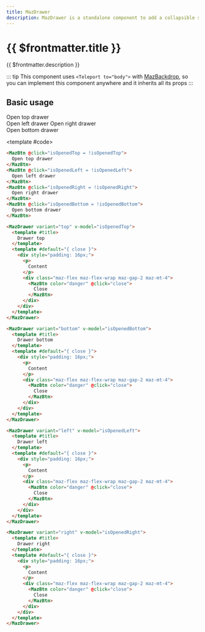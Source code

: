 ```yaml
---
title: MazDrawer
description: MazDrawer is a standalone component to add a collapsible sidebar at the top and bottom bar
---
```


# {{ $frontmatter.title }}

{{ $frontmatter.description }}

<!--@include: ./../.vitepress/mixins/getting-started.md-->

::: tip
This component uses `<Teleport to="body">` with [MazBackdrop](./maz-backdrop.md), so you can implement this component anywhere and it inherits all its props
:::

## Basic usage

<ComponentDemo expanded>
  <div class="maz-flex maz-flex-col maz-gap-2 maz-flex-center">
    <MazBtn @click="isOpenedTop = !isOpenedTop">
      Open top drawer
    </MazBtn>
    <div class="maz-flex maz-flex-wrap maz-gap-2">
      <MazBtn @click="isOpenedLeft = !isOpenedLeft">
        Open left drawer
      </MazBtn>
      <MazBtn @click="isOpenedRight = !isOpenedRight">
        Open right drawer
      </MazBtn>
    </div>
    <MazBtn @click="isOpenedBottom = !isOpenedBottom">
      Open bottom drawer
    </MazBtn>
  </div>

  <template #code>

  ```html
  <MazBtn @click="isOpenedTop = !isOpenedTop">
    Open top drawer
  </MazBtn>
  <MazBtn @click="isOpenedLeft = !isOpenedLeft">
    Open left drawer
  </MazBtn>
  <MazBtn @click="isOpenedRight = !isOpenedRight">
    Open right drawer
  </MazBtn>
  <MazBtn @click="isOpenedBottom = !isOpenedBottom">
    Open bottom drawer
  </MazBtn>

  <MazDrawer variant="top" v-model="isOpenedTop">
    <template #title>
      Drawer top
    </template>
    <template #default="{ close }">
      <div style="padding: 16px;">
        <p>
          Content
        </p>
        <div class="maz-flex maz-flex-wrap maz-gap-2 maz-mt-4">
          <MazBtn color="danger" @click="close">
            Close
          </MazBtn>
        </div>
      </div>
    </template>
  </MazDrawer>

  <MazDrawer variant="bottom" v-model="isOpenedBottom">
    <template #title>
      Drawer bottom
    </template>
    <template #default="{ close }">
      <div style="padding: 16px;">
        <p>
          Content
        </p>
        <div class="maz-flex maz-flex-wrap maz-gap-2 maz-mt-4">
          <MazBtn color="danger" @click="close">
            Close
          </MazBtn>
        </div>
      </div>
    </template>
  </MazDrawer>

  <MazDrawer variant="left" v-model="isOpenedLeft">
    <template #title>
      Drawer left
    </template>
    <template #default="{ close }">
      <div style="padding: 16px;">
        <p>
          Content
        </p>
        <div class="maz-flex maz-flex-wrap maz-gap-2 maz-mt-4">
          <MazBtn color="danger" @click="close">
            Close
          </MazBtn>
        </div>
      </div>
    </template>
  </MazDrawer>

  <MazDrawer variant="right" v-model="isOpenedRight">
    <template #title>
      Drawer right
    </template>
    <template #default="{ close }">
      <div style="padding: 16px;">
        <p>
          Content
        </p>
        <div class="maz-flex maz-flex-wrap maz-gap-2 maz-mt-4">
          <MazBtn color="danger" @click="close">
            Close
          </MazBtn>
        </div>
      </div>
    </template>
  </MazDrawer>
  ```

  </template>
</ComponentDemo>

<MazDrawer variant="top" v-model="isOpenedTop">
  <template #title>
    Drawer top
  </template>
  <template #default="{ close }">
    <div style="padding: 16px;">
      <p>
        Content
      </p>
      <div class="maz-flex maz-flex-wrap maz-gap-2 maz-mt-4">
        <MazBtn color="danger" @click="close">
          Close
        </MazBtn>
      </div>
    </div>
  </template>
</MazDrawer>

<MazDrawer variant="bottom" v-model="isOpenedBottom">
  <template #title>
    Drawer bottom
  </template>
  <template #default="{ close }">
    <div style="padding: 16px;">
      <p>
        Content
      </p>
      <div class="maz-flex maz-flex-wrap maz-gap-2 maz-mt-4">
        <MazBtn color="danger" @click="close">
          Close
        </MazBtn>
      </div>
    </div>
  </template>
</MazDrawer>

<MazDrawer variant="left" v-model="isOpenedLeft">
  <template #title>
    Drawer left
  </template>
  <template #default="{ close }">
    <div style="padding: 16px;">
      <p>
        Content
      </p>
      <div class="maz-flex maz-flex-wrap maz-gap-2 maz-mt-4">
        <MazBtn color="danger" @click="close">
          Close
        </MazBtn>
      </div>
    </div>
  </template>
</MazDrawer>

<MazDrawer variant="right" v-model="isOpenedRight">
  <template #title>
    Drawer right
  </template>
  <template #default="{ close }">
    <div style="padding: 16px;">
      <p>
        Content
      </p>
      <div class="maz-flex maz-flex-wrap maz-gap-2 maz-mt-4">
        <MazBtn color="danger" @click="close">
          Close
        </MazBtn>
      </div>
    </div>
  </template>
</MazDrawer>

<script lang="ts" setup>
  import { ref } from 'vue'

  const isOpenedTop = ref(false)
  const isOpenedBottom = ref(false)
  const isOpenedRight = ref(false)
  const isOpenedLeft = ref(false)
</script>

<!--@include: ./../.vitepress/generated-docs/maz-drawer.doc.md-->
